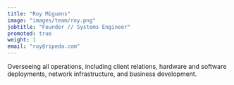 ```yaml
---
title: "Roy Miguens"
image: "images/team/roy.png"
jobtitle: "Founder // Systems Engineer"
promoted: true
weight: 1
email: "roy@ripeda.com"
---
```


Overseeing all operations, including client relations, hardware and software deployments, network infrastructure, and business development.
